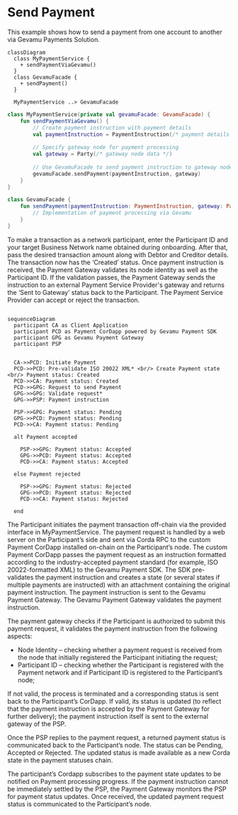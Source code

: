 # Send Payment

This example shows how to send a payment from one account to another via Gevamu Payments Solution.

```mermaid
classDiagram
  class MyPaymentService {
    + sendPaymentViaGevamu()
  }
  class GevamuFacade {
    + sendPayment()
  }

  MyPaymentService ..> GevamuFacade
```

```kotlin
class MyPaymentService(private val gevamuFacade: GevamuFacade) {
    fun sendPaymentViaGevamu() {
        // Create payment instruction with payment details
        val paymentInstruction = PaymentInstruction(/* payment details */)
        
        // Specify gateway node for payment processing
        val gateway = Party(/* gateway node data */)
        
        // Use GevamuFacade to send payment instruction to gateway node
        gevamuFacade.sendPayment(paymentInstruction, gateway)
    }
}

class GevamuFacade {
    fun sendPayment(paymentInstruction: PaymentInstruction, gateway: Party): List<StateAndRef<Payment>> {
        // Implementation of payment processing via Gevamu
    }
}
```

To make a transaction as a network participant, enter the Participant ID and your target Business Network name obtained during onboarding.
After that, pass the desired transaction amount along with Debtor and Creditor details.
The transaction now has the ‘Created’ status. 
Once payment instruction is received, the Payment Gateway validates its node identity as well as the Participant ID. If the validation passes, the Payment Gateway sends the instruction to an external Payment Service Provider's gateway and returns the ‘Sent to Gateway’ status back to the Participant.
The Payment Service Provider can accept or reject the transaction.

```mermaid

sequenceDiagram
  participant CA as Client Application
  participant PCD as Payment CorDapp powered by Gevamu Payment SDK
  participant GPG as Gevamu Payment Gateway
  participant PSP


  CA->>PCD: Initiate Payment
  PCD->>PCD: Pre-validate ISO 20022 XML* <br/> Create Payment state <br/> Payment status: Created
  PCD->>CA: Payment status: Created
  PCD->>GPG: Request to send Payment
  GPG->>GPG: Validate request*
  GPG->>PSP: Payment instruction
  
  PSP->>GPG: Payment status: Pending
  GPG->>PCD: Payment status: Pending
  PCD->>CA: Payment status: Pending
  
  alt Payment accepted

    PSP->>GPG: Payment status: Accepted 
    GPG->>PCD: Payment status: Accepted 
    PCD->>CA: Payment status: Accepted 
  
  else Payment rejected
    
    PSP->>GPG: Payment status: Rejected 
    GPG->>PCD: Payment status: Rejected 
    PCD->>CA: Payment status: Rejected 
    
  end

```

The Participant initiates the payment transaction off-chain via the provided interface in MyPaymentService.
The payment request is handled by a web server on the Participant’s side and sent via Corda RPC to the custom Payment CorDapp installed on-chain on the Participant’s node.
The custom Payment CorDapp passes the payment request as an instruction formatted according to the industry-accepted payment standard (for example, ISO 20022-formatted XML) to the Gevamu Payment SDK.
The SDK pre-validates the payment instruction and creates a state (or several states if multiple payments are instructed) with an attachment containing the original payment instruction.
The payment instruction is sent to the Gevamu Payment Gateway.
The Gevamu Payment Gateway validates the payment instruction.

The payment gateway checks if the Participant is authorized to submit this payment request, it validates the payment instruction from the following aspects:
- Node Identity – checking whether a payment request is received from the node that initially registered the Participant initiating the request;
- Participant ID – checking whether the Participant is registered with the Payment network and if Participant ID is registered to the Participant’s node;

If not valid, the process is terminated and a corresponding status is sent back to the Participant’s CorDapp.
If valid, its status is updated (to reflect that the payment instruction is accepted by the Payment Gateway for further delivery); the payment instruction itself is sent to the external gateway of the PSP.

Once the PSP replies to the payment request, a returned payment status is communicated back to the Participant’s node.
The status can be Pending, Accepted or Rejected.
The updated status is made available as a new Corda state in the payment statuses chain.

The participant’s Cordapp subscribes to the payment state updates to be notified on Payment processing progress.
If the payment instruction cannot be immediately settled by the PSP, the Payment Gateway monitors the PSP for payment status updates.
Once received, the updated payment request status is communicated to the Participant’s node.